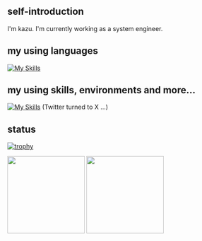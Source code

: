 ## self-introduction
I'm kazu. I'm currently working as a system engineer.

## my using languages
[![My Skills](https://skillicons.dev/icons?i=c,js,ts,html,css,py,java)](https://skillicons.dev)

## my using skills, environments and more...
[![My Skills](https://skillicons.dev/icons?i=git,github,nextjs,react,nodejs,vscode,discord,instagram,twitter&perline=5)](https://skillicons.dev)
 (Twitter turned to X ...)

## status
[![trophy](https://github-profile-trophy.vercel.app/?username=kazu51-gh&column=-1&margin-w=5&theme=tokyonight)](https://github.com/ryo-ma/github-profile-trophy)

<div>
  <img align="center" height="175" src="https://github-readme-stats.vercel.app/api?username=kazu51-gh&count_private=true&show_icons=true&theme=tokyonight" />
  <img align="center" height="175" src="https://github-readme-stats.vercel.app/api/top-langs/?username=kazu51-gh&layout=compact&theme=tokyonight" />
</div>
